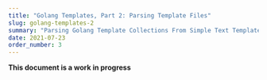 ```yaml
---
title: "Golang Templates, Part 2: Parsing Template Files"
slug: golang-templates-2
summary: "Parsing Golang Template Collections From Simple Text Template Files"
date: 2021-07-23
order_number: 3
---
```


**This document is a work in progress**
